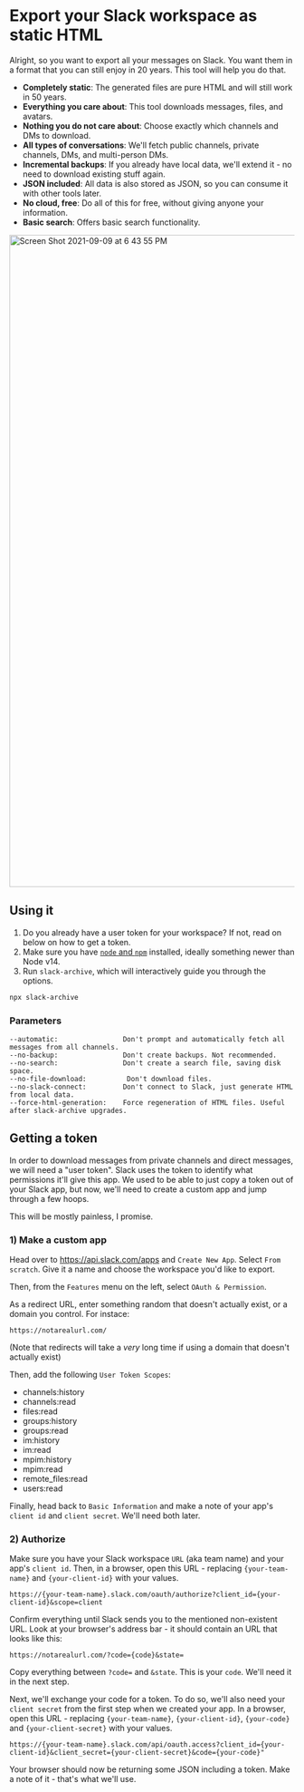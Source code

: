 # Export your Slack workspace as static HTML

Alright, so you want to export all your messages on Slack. You want them in a format that you
can still enjoy in 20 years. This tool will help you do that.

 * **Completely static**: The generated files are pure HTML and will still work in 50 years.
 * **Everything you care about**: This tool downloads messages, files, and avatars.
 * **Nothing you do not care about**: Choose exactly which channels and DMs to download.
 * **All types of conversations**: We'll fetch public channels, private channels, DMs, and multi-person DMs.
 * **Incremental backups**: If you already have local data, we'll extend it - no need to download existing stuff again.
 * **JSON included**: All data is also stored as JSON, so you can consume it with other tools later.
 * **No cloud, free**: Do all of this for free, without giving anyone your information.
 * **Basic search**: Offers basic search functionality.

<img width="1151" alt="Screen Shot 2021-09-09 at 6 43 55 PM" src="https://user-images.githubusercontent.com/1426799/132776566-0f75a1b4-4b9a-4b53-8a39-e44e8a747a68.png">

## Using it

1. Do you already have a user token for your workspace? If not, read on below on how to get a token.
2. Make sure you have [`node` and `npm`](https://nodejs.org/en/) installed, ideally something newer than Node v14.
3. Run `slack-archive`, which will interactively guide you through the options.

```sh
npx slack-archive
```

### Parameters

```
--automatic:                Don't prompt and automatically fetch all messages from all channels.
--no-backup:                Don't create backups. Not recommended.
--no-search:                Don't create a search file, saving disk space.
--no-file-download:          Don't download files.
--no-slack-connect:         Don't connect to Slack, just generate HTML from local data.
--force-html-generation:    Force regeneration of HTML files. Useful after slack-archive upgrades.
```

## Getting a token

In order to download messages from private channels and direct messages, we will need a "user
token". Slack uses the token to identify what permissions it'll give this app. We used to be able
to just copy a token out of your Slack app, but now, we'll need to create a custom app and jump
through a few hoops.

This will be mostly painless, I promise.

### 1) Make a custom app

Head over to https://api.slack.com/apps and `Create New App`. Select `From scratch`.
Give it a name and choose the workspace you'd like to export.

Then, from the `Features` menu on the left, select `OAuth & Permission`. 

As a redirect URL, enter something random that doesn't actually exist, or a domain you control. For instace:

```
https://notarealurl.com/
```

(Note that redirects will take a _very_ long time if using a domain that doesn't actually exist)

Then, add the following `User Token Scopes`:

 * channels:history
 * channels:read
 * files:read
 * groups:history
 * groups:read
 * im:history
 * im:read
 * mpim:history
 * mpim:read
 * remote_files:read
 * users:read

Finally, head back to `Basic Information` and make a note of your app's `client
id` and `client secret`. We'll need both later.

### 2) Authorize

Make sure you have your Slack workspace `URL` (aka team name) and your app's `client id`.
Then, in a browser, open this URL - replacing `{your-team-name}` and `{your-client-id}`
with your values.

```
https://{your-team-name}.slack.com/oauth/authorize?client_id={your-client-id}&scope=client
```

Confirm everything until Slack sends you to the mentioned non-existent URL. Look at your
browser's address bar - it should contain an URL that looks like this:

```
https://notarealurl.com/?code={code}&state=
```

Copy everything between `?code=` and `&state`. This is your `code`. We'll need it in the
next step.

Next, we'll exchange your code for a token. To do so, we'll also need your `client secret` 
from the first step when we created your app. In a browser, open this URL - replacing 
`{your-team-name}`, `{your-client-id}`, `{your-code}` and `{your-client-secret}` with 
your values.

```
https://{your-team-name}.slack.com/api/oauth.access?client_id={your-client-id}&client_secret={your-client-secret}&code={your-code}"
```

Your browser should now be returning some JSON including a token. Make a note of it - that's what we'll use.
